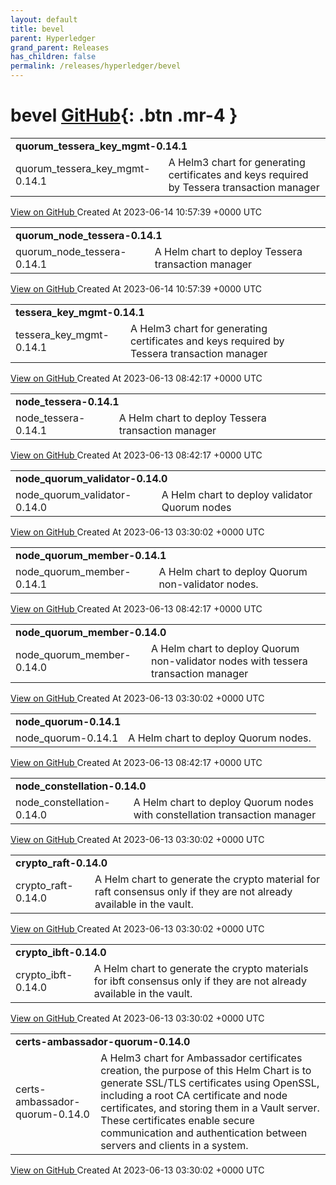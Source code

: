 ```yaml
---
layout: default
title: bevel
parent: Hyperledger
grand_parent: Releases
has_children: false
permalink: /releases/hyperledger/bevel
---
```


# bevel <span class="fs-3 right-align">[GitHub](https://github.com/hyperledger/bevel){: .btn .mr-4 }</span>


<div>
    <table>
        <tr>
            <td colspan="2">
                <b>
                    quorum_tessera_key_mgmt-0.14.1
                </b>
            </td>
        </tr>
        <tr>
            <td>
                <span class="chip">
                    quorum_tessera_key_mgmt-0.14.1
                </span>
            </td>
            <td>
                A Helm3 chart for generating certificates and keys required by Tessera transaction manager
            </td>
        </tr>
    </table>
    <a href="https://github.com/hyperledger/bevel/releases/tag/quorum_tessera_key_mgmt-0.14.1" class=".btn">
        View on GitHub
    </a>
    <span class="right-align">
        Created At 2023-06-14 10:57:39 +0000 UTC
    </span>
</div>

<div>
    <table>
        <tr>
            <td colspan="2">
                <b>
                    quorum_node_tessera-0.14.1
                </b>
            </td>
        </tr>
        <tr>
            <td>
                <span class="chip">
                    quorum_node_tessera-0.14.1
                </span>
            </td>
            <td>
                A Helm chart to deploy Tessera transaction manager
            </td>
        </tr>
    </table>
    <a href="https://github.com/hyperledger/bevel/releases/tag/quorum_node_tessera-0.14.1" class=".btn">
        View on GitHub
    </a>
    <span class="right-align">
        Created At 2023-06-14 10:57:39 +0000 UTC
    </span>
</div>

<div>
    <table>
        <tr>
            <td colspan="2">
                <b>
                    tessera_key_mgmt-0.14.1
                </b>
            </td>
        </tr>
        <tr>
            <td>
                <span class="chip">
                    tessera_key_mgmt-0.14.1
                </span>
            </td>
            <td>
                A Helm3 chart for generating certificates and keys required by Tessera transaction manager
            </td>
        </tr>
    </table>
    <a href="https://github.com/hyperledger/bevel/releases/tag/tessera_key_mgmt-0.14.1" class=".btn">
        View on GitHub
    </a>
    <span class="right-align">
        Created At 2023-06-13 08:42:17 +0000 UTC
    </span>
</div>

<div>
    <table>
        <tr>
            <td colspan="2">
                <b>
                    node_tessera-0.14.1
                </b>
            </td>
        </tr>
        <tr>
            <td>
                <span class="chip">
                    node_tessera-0.14.1
                </span>
            </td>
            <td>
                A Helm chart to deploy Tessera transaction manager
            </td>
        </tr>
    </table>
    <a href="https://github.com/hyperledger/bevel/releases/tag/node_tessera-0.14.1" class=".btn">
        View on GitHub
    </a>
    <span class="right-align">
        Created At 2023-06-13 08:42:17 +0000 UTC
    </span>
</div>

<div>
    <table>
        <tr>
            <td colspan="2">
                <b>
                    node_quorum_validator-0.14.0
                </b>
            </td>
        </tr>
        <tr>
            <td>
                <span class="chip">
                    node_quorum_validator-0.14.0
                </span>
            </td>
            <td>
                A Helm chart to deploy validator Quorum nodes
            </td>
        </tr>
    </table>
    <a href="https://github.com/hyperledger/bevel/releases/tag/node_quorum_validator-0.14.0" class=".btn">
        View on GitHub
    </a>
    <span class="right-align">
        Created At 2023-06-13 03:30:02 +0000 UTC
    </span>
</div>

<div>
    <table>
        <tr>
            <td colspan="2">
                <b>
                    node_quorum_member-0.14.1
                </b>
            </td>
        </tr>
        <tr>
            <td>
                <span class="chip">
                    node_quorum_member-0.14.1
                </span>
            </td>
            <td>
                A Helm chart to deploy Quorum non-validator nodes.
            </td>
        </tr>
    </table>
    <a href="https://github.com/hyperledger/bevel/releases/tag/node_quorum_member-0.14.1" class=".btn">
        View on GitHub
    </a>
    <span class="right-align">
        Created At 2023-06-13 08:42:17 +0000 UTC
    </span>
</div>

<div>
    <table>
        <tr>
            <td colspan="2">
                <b>
                    node_quorum_member-0.14.0
                </b>
            </td>
        </tr>
        <tr>
            <td>
                <span class="chip">
                    node_quorum_member-0.14.0
                </span>
            </td>
            <td>
                A Helm chart to deploy Quorum non-validator nodes with tessera transaction manager
            </td>
        </tr>
    </table>
    <a href="https://github.com/hyperledger/bevel/releases/tag/node_quorum_member-0.14.0" class=".btn">
        View on GitHub
    </a>
    <span class="right-align">
        Created At 2023-06-13 03:30:02 +0000 UTC
    </span>
</div>

<div>
    <table>
        <tr>
            <td colspan="2">
                <b>
                    node_quorum-0.14.1
                </b>
            </td>
        </tr>
        <tr>
            <td>
                <span class="chip">
                    node_quorum-0.14.1
                </span>
            </td>
            <td>
                A Helm chart to deploy Quorum nodes.
            </td>
        </tr>
    </table>
    <a href="https://github.com/hyperledger/bevel/releases/tag/node_quorum-0.14.1" class=".btn">
        View on GitHub
    </a>
    <span class="right-align">
        Created At 2023-06-13 08:42:17 +0000 UTC
    </span>
</div>

<div>
    <table>
        <tr>
            <td colspan="2">
                <b>
                    node_constellation-0.14.0
                </b>
            </td>
        </tr>
        <tr>
            <td>
                <span class="chip">
                    node_constellation-0.14.0
                </span>
            </td>
            <td>
                A Helm chart to deploy Quorum nodes with constellation transaction manager
            </td>
        </tr>
    </table>
    <a href="https://github.com/hyperledger/bevel/releases/tag/node_constellation-0.14.0" class=".btn">
        View on GitHub
    </a>
    <span class="right-align">
        Created At 2023-06-13 03:30:02 +0000 UTC
    </span>
</div>

<div>
    <table>
        <tr>
            <td colspan="2">
                <b>
                    crypto_raft-0.14.0
                </b>
            </td>
        </tr>
        <tr>
            <td>
                <span class="chip">
                    crypto_raft-0.14.0
                </span>
            </td>
            <td>
                A Helm chart to generate the crypto material for raft consensus only if they are not already available in the vault.
            </td>
        </tr>
    </table>
    <a href="https://github.com/hyperledger/bevel/releases/tag/crypto_raft-0.14.0" class=".btn">
        View on GitHub
    </a>
    <span class="right-align">
        Created At 2023-06-13 03:30:02 +0000 UTC
    </span>
</div>

<div>
    <table>
        <tr>
            <td colspan="2">
                <b>
                    crypto_ibft-0.14.0
                </b>
            </td>
        </tr>
        <tr>
            <td>
                <span class="chip">
                    crypto_ibft-0.14.0
                </span>
            </td>
            <td>
                A Helm chart to generate the crypto materials for ibft consensus only if they are not already available in the vault.
            </td>
        </tr>
    </table>
    <a href="https://github.com/hyperledger/bevel/releases/tag/crypto_ibft-0.14.0" class=".btn">
        View on GitHub
    </a>
    <span class="right-align">
        Created At 2023-06-13 03:30:02 +0000 UTC
    </span>
</div>

<div>
    <table>
        <tr>
            <td colspan="2">
                <b>
                    certs-ambassador-quorum-0.14.0
                </b>
            </td>
        </tr>
        <tr>
            <td>
                <span class="chip">
                    certs-ambassador-quorum-0.14.0
                </span>
            </td>
            <td>
                A Helm3 chart for Ambassador certificates creation, the purpose of this Helm Chart is to generate SSL/TLS certificates using OpenSSL, including a root CA certificate and node certificates, and storing them in a Vault server. These certificates enable secure communication and authentication between servers and clients in a system.
            </td>
        </tr>
    </table>
    <a href="https://github.com/hyperledger/bevel/releases/tag/certs-ambassador-quorum-0.14.0" class=".btn">
        View on GitHub
    </a>
    <span class="right-align">
        Created At 2023-06-13 03:30:02 +0000 UTC
    </span>
</div>

